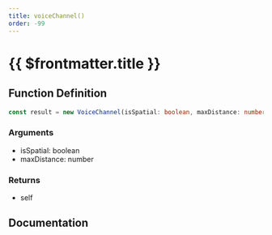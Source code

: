 ```yaml
---
title: voiceChannel()
order: -99
---
```


# {{ $frontmatter.title }}

<!--@include: ./voiceChannel_partial_header.md-->

## Function Definition

```ts
const result = new VoiceChannel(isSpatial: boolean, maxDistance: number);
```

### Arguments

* isSpatial: boolean
* maxDistance: number

### Returns

* self

## Documentation

<!--@include: ./voiceChannel_partial_footer.md-->
